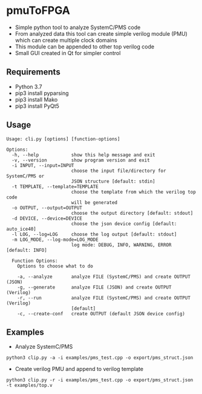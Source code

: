 # pmuToFPGA

* Simple python tool to analyze SystemC/PMS code
* From analyzed data this tool can create simple verilog module (PMU) which can create multiple clock domains
* This module can be appended to other top verilog code
* Small GUI created in Qt for simpler control

## Requirements

* Python 3.7
* pip3 install pyparsing
* pip3 install Mako
* pip3 install PyQt5

## Usage
```
Usage: cli.py [options] [function-options]

Options:
  -h, --help            show this help message and exit
  -v, --version         show program version and exit
  -i INPUT, --input=INPUT
                        choose the input file/directory for SystemC/PMS or
                        JSON structure [default: stdin]
  -t TEMPLATE, --template=TEMPLATE
                        choose the template from which the verilog top code
                        will be generated
  -o OUTPUT, --output=OUTPUT
                        choose the output directory [default: stdout]
  -d DEVICE, --device=DEVICE
                        choose the json device config [default: auto_ice40]
  -l LOG, --log=LOG     choose the log output [default: stdout]
  -m LOG_MODE, --log-mode=LOG_MODE
                        log mode: DEBUG, INFO, WARNING, ERROR [default: INFO]

  Function Options:
    Options to choose what to do

    -a, --analyze       analyze FILE (SystemC/PMS) and create OUTPUT (JSON)
    -g, --generate      analyze FILE (JSON) and create OUTPUT (Verilog)
    -r, --run           analyze FILE (SystemC/PMS) and create OUTPUT (Verilog)
                        [default]
    -c, --create-conf   create OUTPUT (default JSON device config)
```

## Examples
* Analyze SystemC/PMS
```
python3 clip.py -a -i examples/pms_test.cpp -o export/pms_struct.json
```
* Create verilog PMU and append to verilog template
```
python3 clip.py -r -i examples/pms_test.cpp -o export/pms_struct.json -t examples/top.v
```